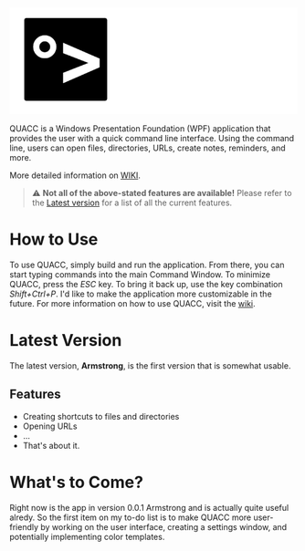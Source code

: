 ![QUACC banner](/banner.png)

QUACC is a Windows Presentation Foundation (WPF) application that provides the user with a quick command line interface. Using the command line, users can open files, directories, URLs, create notes, reminders, and more.

More detailed information on [WIKI](/wiki/).

> :warning: **Not all of the above-stated features are available!** Please refer to the [Latest version](#latest-version) for a list of all the current features.

# How to Use

To use QUACC, simply build and run the application. From there, you can start typing commands into the main Command Window. To minimize QUACC, press the *ESC* key. To bring it back up, use the key combination *Shift+Ctrl+P*. I'd like to make the application more customizable in the future.
For more information on how to use QUACC, visit the [wiki](/wiki/).

# Latest Version

The latest version, __Armstrong__, is the first version that is somewhat usable.

## Features

- Creating shortcuts to files and directories
- Opening URLs
- ...
- That's about it.

# What's to Come?

Right now is the app in version 0.0.1 Armstrong and is actually quite useful alredy. So the first item on my to-do list is to make QUACC more user-friendly by working on the user interface, creating a settings window, and potentially implementing color templates.
